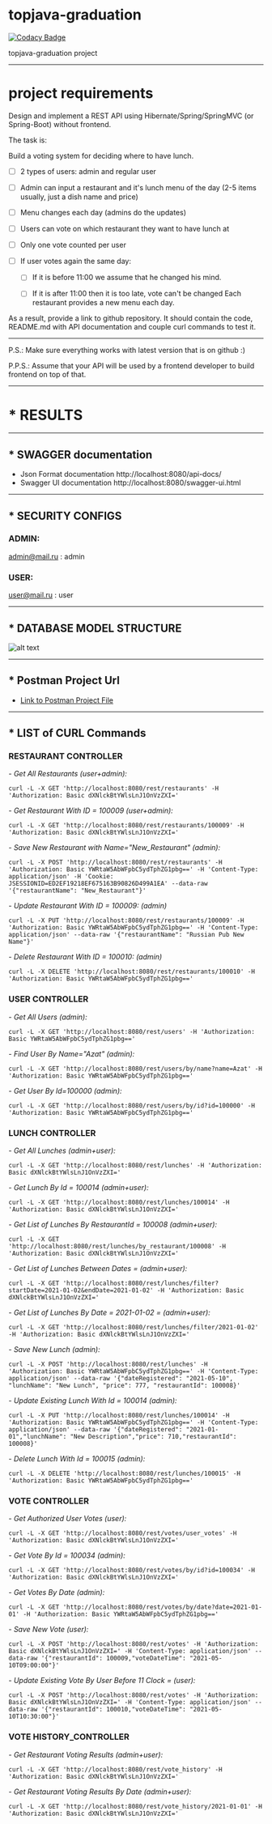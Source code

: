 # topjava-graduation

[![Codacy Badge](https://api.codacy.com/project/badge/Grade/4e46105892fe4b779679a35b1e631376)](https://app.codacy.com/gh/Azatick94/topjava-graduation?utm_source=github.com&utm_medium=referral&utm_content=Azatick94/topjava-graduation&utm_campaign=Badge_Grade_Settings)

topjava-graduation project

---

# project requirements

Design and implement a REST API using Hibernate/Spring/SpringMVC (or Spring-Boot) without frontend.

The task is:

Build a voting system for deciding where to have lunch.

- [ ] 2 types of users: admin and regular user

- [ ] Admin can input a restaurant and it's lunch menu of the day (2-5 items usually, just a dish name and price)

- [ ] Menu changes each day (admins do the updates)

- [ ] Users can vote on which restaurant they want to have lunch at

- [ ] Only one vote counted per user

- [ ] If user votes again the same day:

    - [ ] If it is before 11:00 we assume that he changed his mind.

    - [ ] If it is after 11:00 then it is too late, vote can't be changed Each restaurant provides a new menu each day.

As a result, provide a link to github repository. It should contain the code, README.md with API documentation and
couple curl commands to test it.

---
P.S.: Make sure everything works with latest version that is on github :)

P.P.S.: Assume that your API will be used by a frontend developer to build frontend on top of that.

---

#          * RESULTS

---

##          * SWAGGER documentation

* Json Format documentation
  http://localhost:8080/api-docs/
* Swagger UI documentation
  http://localhost:8080/swagger-ui.html

---

##          * SECURITY CONFIGS

### ADMIN: <br>

admin@mail.ru : admin

### USER: <br>

user@mail.ru : user

---

##          * DATABASE MODEL STRUCTURE

![alt text](src/main/resources/static/images/voting_app_diagram.png)


---

##    * Postman Project Url

- [Link to Postman Project File](config/topjava-graduation.postman_collection.json)

---

##       * LIST of CURL Commands

### RESTAURANT CONTROLLER

<i>- Get All Restaurants (user+admin):</i>

    curl -L -X GET 'http://localhost:8080/rest/restaurants' -H 'Authorization: Basic dXNlckBtYWlsLnJ1OnVzZXI='

<i>- Get Restaurant With ID = 100009 (user+admin):</i>

    curl -L -X GET 'http://localhost:8080/rest/restaurants/100009' -H 'Authorization: Basic dXNlckBtYWlsLnJ1OnVzZXI='

<i>- Save New Restaurant with Name="New_Restaurant" (admin):</i>

    curl -L -X POST 'http://localhost:8080/rest/restaurants' -H 'Authorization: Basic YWRtaW5AbWFpbC5ydTphZG1pbg==' -H 'Content-Type: application/json' -H 'Cookie: JSESSIONID=ED2EF19218EF675163B90826D499A1EA' --data-raw '{"restaurantName": "New_Restaurant"}'

<i>- Update Restaurant With ID = 100009: (admin)</i>

    curl -L -X PUT 'http://localhost:8080/rest/restaurants/100009' -H 'Authorization: Basic YWRtaW5AbWFpbC5ydTphZG1pbg==' -H 'Content-Type: application/json' --data-raw '{"restaurantName": "Russian Pub New Name"}'

<i>- Delete Restaurant With ID = 100010: (admin)</i>

    curl -L -X DELETE 'http://localhost:8080/rest/restaurants/100010' -H 'Authorization: Basic YWRtaW5AbWFpbC5ydTphZG1pbg=='

### USER CONTROLLER

<i>- Get All Users (admin):</i>

    curl -L -X GET 'http://localhost:8080/rest/users' -H 'Authorization: Basic YWRtaW5AbWFpbC5ydTphZG1pbg=='

<i>- Find User By Name="Azat" (admin):</i>

    curl -L -X GET 'http://localhost:8080/rest/users/by/name?name=Azat' -H 'Authorization: Basic YWRtaW5AbWFpbC5ydTphZG1pbg=='

<i>- Get User By Id=100000 (admin):</i>

    curl -L -X GET 'http://localhost:8080/rest/users/by/id?id=100000' -H 'Authorization: Basic YWRtaW5AbWFpbC5ydTphZG1pbg=='

### LUNCH CONTROLLER

<i>- Get All Lunches (admin+user):</i>

    curl -L -X GET 'http://localhost:8080/rest/lunches' -H 'Authorization: Basic dXNlckBtYWlsLnJ1OnVzZXI='

<i>- Get Lunch By Id = 100014 (admin+user):</i>

    curl -L -X GET 'http://localhost:8080/rest/lunches/100014' -H 'Authorization: Basic dXNlckBtYWlsLnJ1OnVzZXI='

<i>- Get List of Lunches By RestaurantId = 100008 (admin+user):</i>

    curl -L -X GET 'http://localhost:8080/rest/lunches/by_restaurant/100008' -H 'Authorization: Basic dXNlckBtYWlsLnJ1OnVzZXI='

<i>- Get List of Lunches Between Dates =  (admin+user):</i>

    curl -L -X GET 'http://localhost:8080/rest/lunches/filter?startDate=2021-01-02&endDate=2021-01-02' -H 'Authorization: Basic dXNlckBtYWlsLnJ1OnVzZXI='

<i>- Get List of Lunches By Date = 2021-01-02 =  (admin+user):</i>

    curl -L -X GET 'http://localhost:8080/rest/lunches/filter/2021-01-02' -H 'Authorization: Basic dXNlckBtYWlsLnJ1OnVzZXI='

<i>- Save New Lunch (admin):</i>

    curl -L -X POST 'http://localhost:8080/rest/lunches' -H 'Authorization: Basic YWRtaW5AbWFpbC5ydTphZG1pbg==' -H 'Content-Type: application/json' --data-raw '{"dateRegistered": "2021-05-10", "lunchName": "New Lunch", "price": 777, "restaurantId": 100008}'

<i>- Update Existing Lunch With Id = 100014 (admin):</i>

    curl -L -X PUT 'http://localhost:8080/rest/lunches/100014' -H 'Authorization: Basic YWRtaW5AbWFpbC5ydTphZG1pbg==' -H 'Content-Type: application/json' --data-raw '{"dateRegistered": "2021-01-01","lunchName": "New Description","price": 710,"restaurantId": 100008}'

<i>- Delete Lunch With Id = 100015 (admin):</i>

    curl -L -X DELETE 'http://localhost:8080/rest/lunches/100015' -H 'Authorization: Basic YWRtaW5AbWFpbC5ydTphZG1pbg=='

### VOTE CONTROLLER

<i>- Get Authorized User Votes (user):</i>

    curl -L -X GET 'http://localhost:8080/rest/votes/user_votes' -H 'Authorization: Basic dXNlckBtYWlsLnJ1OnVzZXI='

<i>- Get Vote By Id = 100034 (admin):</i>

    curl -L -X GET 'http://localhost:8080/rest/votes/by/id?id=100034' -H 'Authorization: Basic dXNlckBtYWlsLnJ1OnVzZXI='

<i>- Get Votes By Date (admin):</i>

    curl -L -X GET 'http://localhost:8080/rest/votes/by/date?date=2021-01-01' -H 'Authorization: Basic YWRtaW5AbWFpbC5ydTphZG1pbg=='

<i>- Save New Vote  (user):</i>

    curl -L -X POST 'http://localhost:8080/rest/votes' -H 'Authorization: Basic dXNlckBtYWlsLnJ1OnVzZXI=' -H 'Content-Type: application/json' --data-raw '{"restaurantId": 100009,"voteDateTime": "2021-05-10T09:00:00"}'

<i>- Update Existing Vote By User Before 11 Clock =  (user):</i>

    curl -L -X POST 'http://localhost:8080/rest/votes' -H 'Authorization: Basic dXNlckBtYWlsLnJ1OnVzZXI=' -H 'Content-Type: application/json' --data-raw '{"restaurantId": 100010,"voteDateTime": "2021-05-10T10:30:00"}'

### VOTE HISTORY_CONTROLLER

<i>- Get Restaurant Voting Results (admin+user):</i>

    curl -L -X GET 'http://localhost:8080/rest/vote_history' -H 'Authorization: Basic dXNlckBtYWlsLnJ1OnVzZXI='

<i>- Get Restaurant Voting Results By Date (admin+user):</i>

    curl -L -X GET 'http://localhost:8080/rest/vote_history/2021-01-01' -H 'Authorization: Basic dXNlckBtYWlsLnJ1OnVzZXI='